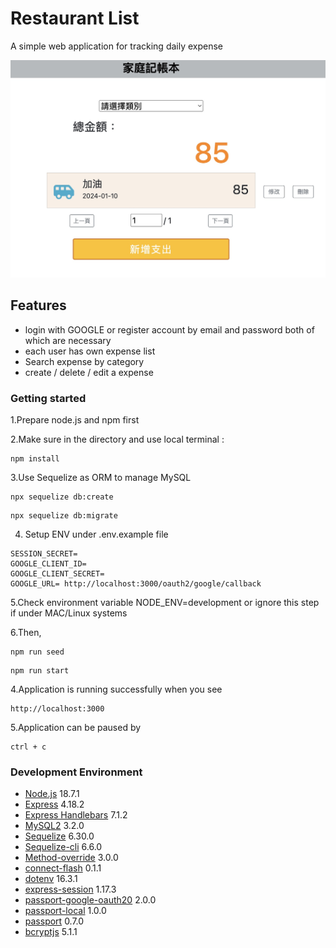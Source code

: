 # Restaurant List
A simple web application for tracking daily expense 

![listening page](./image/listening%20page.jpg)

## Features
- login with GOOGLE or register account by email and password both of which are necessary
- each user has own expense list
- Search expense by category
- create / delete / edit a expense


### Getting started

1.Prepare node.js and npm first

2.Make sure in the directory and use local terminal :

```
npm install
```

3.Use Sequelize as ORM to manage MySQL 

```
npx sequelize db:create
```
```
npx sequelize db:migrate
```

4. Setup ENV under .env.example file

```
SESSION_SECRET=
GOOGLE_CLIENT_ID=
GOOGLE_CLIENT_SECRET= 
GOOGLE_URL= http://localhost:3000/oauth2/google/callback
```
5.Check environment variable NODE_ENV=development or ignore this step if under MAC/Linux systems

6.Then,
```
npm run seed
```

```
npm run start
```

4.Application is running successfully when you see

```
http://localhost:3000
```

5.Application can be paused by

```
ctrl + c
```

### Development Environment

- [Node.js](https://github.com/nvm-sh/nvm) 18.7.1
- [Express](https://www.npmjs.com/package/express) 4.18.2
- [Express Handlebars](https://github.com/express-handlebars/express-handlebars) 7.1.2
- [MySQL2](https://www.npmjs.com/package/mysql2) 3.2.0
- [Sequelize](https://www.npmjs.com/package/sequelize) 6.30.0
- [Sequelize-cli](https://www.npmjs.com/package/sequelize-cli) 6.6.0
- [Method-override](https://www.npmjs.com/package/method-override) 3.0.0
- [connect-flash](https://www.npmjs.com/package/connect-flash) 0.1.1
- [dotenv](https://www.npmjs.com/package/dotenv) 16.3.1
- [express-session](https://www.npmjs.com/package/express-session) 1.17.3
- [passport-google-oauth20](https://www.npmjs.com/package/passport-google-oauth20) 2.0.0
- [passport-local](https://www.npmjs.com/package/passport-local) 1.0.0
- [passport](https://www.npmjs.com/package/passport) 0.7.0
- [bcryptjs](https://www.npmjs.com/package/bcryptjs) 5.1.1


  
  
  
  
  
  
    
